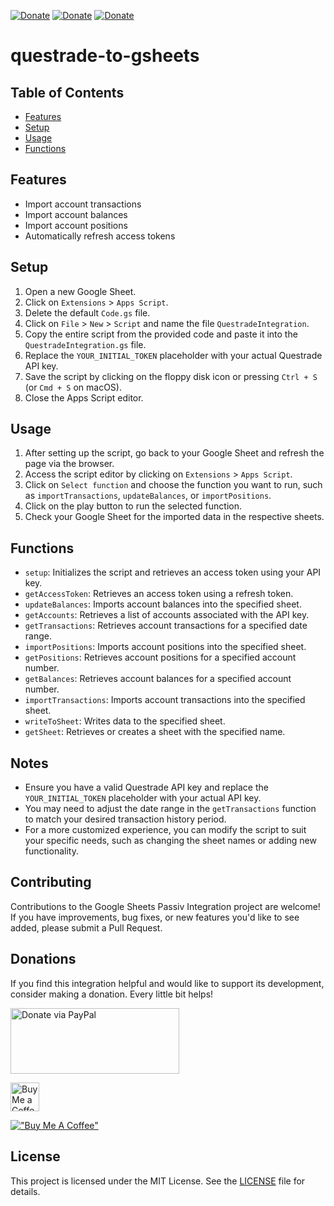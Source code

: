 [![Donate](https://img.shields.io/badge/Donate-PayPal-green.svg)](https://paypal.me/latetedemelon) [![Donate](https://img.shields.io/badge/Donate-Buy%20Me%20a%20Coffee-yellow)](https://buymeacoffee.com/latetedemelon) [![Donate](https://img.shields.io/badge/Donate-Ko--Fi-ff69b4)](https://ko-fi.com/latetedemelon)
# questrade-to-gsheets

## Table of Contents

- [Features](#features)
- [Setup](#setup)
- [Usage](#usage)
- [Functions](#functions)

## Features

- Import account transactions
- Import account balances
- Import account positions
- Automatically refresh access tokens

## Setup

1. Open a new Google Sheet.
2. Click on `Extensions` > `Apps Script`.
3. Delete the default `Code.gs` file.
4. Click on `File` > `New` > `Script` and name the file `QuestradeIntegration`.
5. Copy the entire script from the provided code and paste it into the `QuestradeIntegration.gs` file.
6. Replace the `YOUR_INITIAL_TOKEN` placeholder with your actual Questrade API key.
7. Save the script by clicking on the floppy disk icon or pressing `Ctrl + S` (or `Cmd + S` on macOS).
8. Close the Apps Script editor.

## Usage

1. After setting up the script, go back to your Google Sheet and refresh the page via the browser.
2. Access the script editor by clicking on `Extensions` > `Apps Script`.
3. Click on `Select function` and choose the function you want to run, such as `importTransactions`, `updateBalances`, or `importPositions`.
4. Click on the play button to run the selected function.
5. Check your Google Sheet for the imported data in the respective sheets.

## Functions

- `setup`: Initializes the script and retrieves an access token using your API key.
- `getAccessToken`: Retrieves an access token using a refresh token.
- `updateBalances`: Imports account balances into the specified sheet.
- `getAccounts`: Retrieves a list of accounts associated with the API key.
- `getTransactions`: Retrieves account transactions for a specified date range.
- `importPositions`: Imports account positions into the specified sheet.
- `getPositions`: Retrieves account positions for a specified account number.
- `getBalances`: Retrieves account balances for a specified account number.
- `importTransactions`: Imports account transactions into the specified sheet.
- `writeToSheet`: Writes data to the specified sheet.
- `getSheet`: Retrieves or creates a sheet with the specified name.

## Notes

- Ensure you have a valid Questrade API key and replace the `YOUR_INITIAL_TOKEN` placeholder with your actual API key.
- You may need to adjust the date range in the `getTransactions` function to match your desired transaction history period.
- For a more customized experience, you can modify the script to suit your specific needs, such as changing the sheet names or adding new functionality.

## Contributing

Contributions to the Google Sheets Passiv Integration project are welcome! If you have improvements, bug fixes, or new features you'd like to see added, please submit a Pull Request.

## Donations

If you find this integration helpful and would like to support its development, consider making a donation. Every little bit helps!

<a href='https://paypal.me/latetedemelon' target='_blank'><img src="https://github.com/stefan-niedermann/paypal-donate-button/blob/master/paypal-donate-button.png" width="270" height="105" alt='Donate via PayPal' />

<a href='https://ko-fi.com/latetedemelon' target='_blank'><img height='35' style='border:0px;height:46px;' src='https://az743702.vo.msecnd.net/cdn/kofi3.png?v=0' border='0' alt='Buy Me a Coffee at ko-fi.com' />

[!["Buy Me A Coffee"](https://www.buymeacoffee.com/assets/img/custom_images/yellow_img.png)](https://www.buymeacoffee.com/latetedemelon)

## License

This project is licensed under the MIT License. See the [LICENSE](https://github.com/latetedemelon/passiv-to-gsheets/blob/main/LICENSE) file for details.

